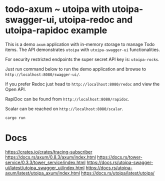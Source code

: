 # todo-axum ~ utoipa with utoipa-swagger-ui, utoipa-redoc and utoipa-rapidoc example

This is a demo `axum` application with in-memory storage to manage Todo items. The API
demonstrates `utoipa` with `utoipa-swagger-ui` functionalities.

For security restricted endpoints the super secret API key is: `utoipa-rocks`.

Just run command below to run the demo application and browse to `http://localhost:8080/swagger-ui/`.

If you prefer Redoc just head to `http://localhost:8080/redoc` and view the Open API.

RapiDoc can be found from `http://localhost:8080/rapidoc`.

Scalar can be reached on `http://localhost:8080/scalar`.

```bash
cargo run
```

# Docs

https://crates.io/crates/tracing-subscriber
https://docs.rs/axum/0.8.3/axum/index.html
https://docs.rs/tower-service/0.3.3/tower_service/index.html
https://docs.rs/utoipa-swagger-ui/latest/utoipa_swagger_ui/index.html
https://docs.rs/utoipa-axum/latest/utoipa_axum/index.html
https://docs.rs/utoipa/latest/utoipa/

